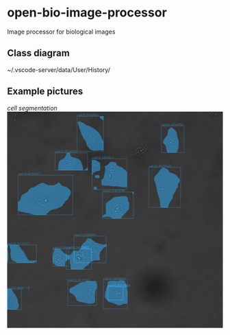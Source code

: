 # open-bio-image-processor

Image processor for biological images

## Class diagram

~/.vscode-server/data/User/History/


## Example pictures

*cell segmentation*
![doc/cell_segmentation.jpg](doc/cell_segmentation.jpg)
